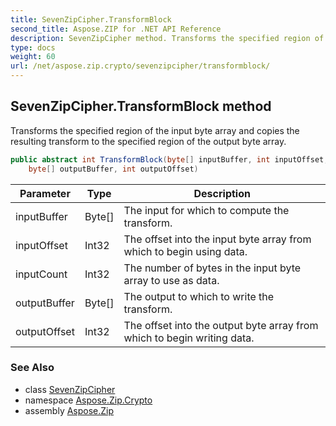 ```yaml
---
title: SevenZipCipher.TransformBlock
second_title: Aspose.ZIP for .NET API Reference
description: SevenZipCipher method. Transforms the specified region of the input byte array and copies the resulting transform to the specified region of the output byte array
type: docs
weight: 60
url: /net/aspose.zip.crypto/sevenzipcipher/transformblock/
---
```

## SevenZipCipher.TransformBlock method

Transforms the specified region of the input byte array and copies the resulting transform to the specified region of the output byte array.

```csharp
public abstract int TransformBlock(byte[] inputBuffer, int inputOffset, int inputCount, 
    byte[] outputBuffer, int outputOffset)
```

| Parameter | Type | Description |
| --- | --- | --- |
| inputBuffer | Byte[] | The input for which to compute the transform. |
| inputOffset | Int32 | The offset into the input byte array from which to begin using data. |
| inputCount | Int32 | The number of bytes in the input byte array to use as data. |
| outputBuffer | Byte[] | The output to which to write the transform. |
| outputOffset | Int32 | The offset into the output byte array from which to begin writing data. |

### See Also

* class [SevenZipCipher](../)
* namespace [Aspose.Zip.Crypto](../../sevenzipcipher/)
* assembly [Aspose.Zip](../../../)



